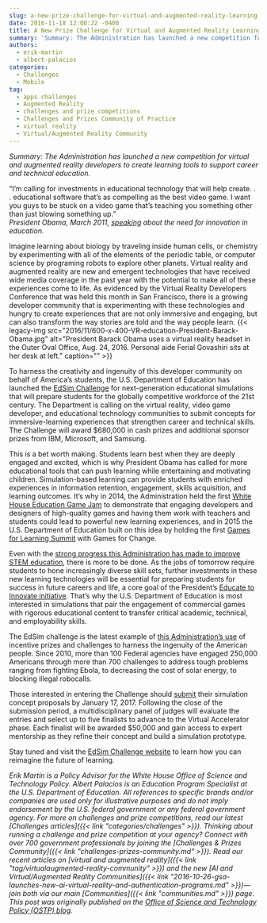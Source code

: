 ```yaml
---
slug: a-new-prize-challenge-for-virtual-and-augmented-reality-learning-tools
date: 2016-11-18 12:00:22 -0400
title: A New Prize Challenge for Virtual and Augmented Reality Learning Tools
summary: 'Summary: The Administration has launched a new competition for virtual and augmented reality developers to create learning tools to support career and technical education. &ldquo;I’m calling for investments in educational technology that will help create. . . educational software that’s as compelling as the best video game. I want you guys to be stuck on'
authors:
  - erik-martin
  - albert-palacios
categories:
  - Challenges
  - Mobile
tag:
  - apps challenges
  - Augmented Reality
  - challenges and prize competitions
  - Challenges and Prizes Community of Practice
  - virtual reality
  - Virtual/Augmented Reality Community
---
```


_Summary: The Administration has launched a new competition for virtual and augmented reality developers to create learning tools to support career and technical education._

<div class="testimonial small">
  “I’m calling for investments in educational technology that will help create. . . educational software that’s as compelling as the best video game. I want you guys to be stuck on a video game that’s teaching you something other than just blowing something up.”<br /> <em><span class="test-author">President Obama, March 2011, <a href="https://www.whitehouse.gov/blog/2011/03/08/president-obama-talks-education-boston-moral-and-economic-imperative-give-every-chil" target="_blank"><u>speaking</u></a> about the need for innovation in education.</span></em>
</div>

Imagine learning about biology by traveling inside human cells, or chemistry by experimenting with all of the elements of the periodic table, or computer science by programing robots to explore other planets. Virtual reality and augmented reality are new and emergent technologies that have received wide media coverage in the past year with the potential to make all of these experiences come to life. As evidenced by the Virtual Reality Developers Conference that was held this month in San Francisco, there is a growing developer community that is experimenting with these technologies and hungry to create experiences that are not only immersive and engaging, but can also transform the way stories are told and the way people learn. {{< legacy-img src="2016/11/600-x-400-VR-education-President-Barack-Obama.jpg" alt="President Barack Obama uses a virtual reality headset in the Outer Oval Office, Aug. 24, 2016. Personal aide Ferial Govashiri sits at her desk at left." caption="" >}} 

To harness the creativity and ingenuity of this developer community on behalf of America’s students, the U.S. Department of Education has launched the <a href="http://edsimchallenge.com/" target="_blank">EdSim Challenge</a> for next-generation educational simulations that will prepare students for the globally competitive workforce of the 21st century. The Department is calling on the virtual reality, video game developer, and educational technology communities to submit concepts for immersive-learning experiences that strengthen career and technical skills. The Challenge will award $680,000 in cash prizes and additional sponsor prizes from IBM, Microsoft, and Samsung.

This is a bet worth making. Students learn best when they are deeply engaged and excited, which is why President Obama has called for more educational tools that can push learning while entertaining and motivating children. Simulation-based learning can provide students with enriched experiences in information retention, engagement, skills acquisition, and learning outcomes. It’s why in 2014, the Administration held the first <a href="https://www.whitehouse.gov/blog/2014/10/06/white-house-education-game-jam" target="_blank">White House Education Game Jam</a> to demonstrate that engaging developers and designers of high-quality games and having them work with teachers and students could lead to powerful new learning experiences, and in 2015 the U.S. Department of Education built on this idea by holding the first <a href="http://tech.ed.gov/games/" target="_blank">Games for Learning Summit</a> with Games for Change.

Even with the <a href="https://www.whitehouse.gov/the-press-office/2016/06/21/impact-report-100-examples-president-obamas-leadership-science" target="_blank">strong progress this Administration has made to improve STEM education</a>, there is more to be done. As the jobs of tomorrow require students to hone increasingly diverse skill sets, further investments in these new learning technologies will be essential for preparing students for success in future careers and life, a core goal of the President’s <a href="https://www.whitehouse.gov/issues/education/k-12/educate-innovate" target="_blank">Educate to Innovate initiative</a>. That’s why the U.S. Department of Education is most interested in simulations that pair the engagement of commercial games with rigorous educational content to transfer critical academic, technical, and employability skills.

The EdSim challenge is the latest example of <a href="https://www.whitehouse.gov/blog/2016/08/10/public-sector-prizes-and-challenges-continue-grow-use-and-sophistication" target="_blank">this Administration’s use</a> of incentive prizes and challenges to harness the ingenuity of the American people. Since 2010, more than 100 Federal agencies have engaged 250,000 Americans through more than 700 challenges to address tough problems ranging from fighting Ebola, to decreasing the cost of solar energy, to blocking illegal robocalls.

Those interested in entering the Challenge should <a href="http://edsimchallenge.com/" target="_blank">submit</a> their simulation concept proposals by January 17, 2017. Following the close of the submission period, a multidisciplinary panel of judges will evaluate the entries and select up to five finalists to advance to the Virtual Accelerator phase. Each finalist will be awarded $50,000 and gain access to expert mentorship as they refine their concept and build a simulation prototype.

Stay tuned and visit the <a href="http://edsimchallenge.com/" target="_blank">EdSim Challenge website</a> to learn how you can reimagine the future of learning.

 _Erik Martin is a Policy Advisor for the White House Office of Science and Technology Policy._ _Albert Palacios is an Education Program Specialist at the U.S. Department of Education._
_All references to specific brands and/or companies are used only for illustrative purposes and do not imply endorsement by the U.S. federal government or any federal government agency._ _For more on challenges and prize competitions, read our latest [Challenges articles]({{< link "categories/challenges" >}}). Thinking about running a challenge and prize competition at your agency? Connect with over 700 government professionals by joining the [Challenges & Prizes Community]({{< link "challenges-prizes-community.md" >}})._ _Read our recent articles on [virtual and augmented reality]({{< link "tag/virtualaugmented-reality-community" >}}) and the new [AI and Virtual/Augmented Reality Communities]({{< link "2016-10-26-gsa-launches-new-ai-virtual-reality-and-authentication-programs.md" >}})—join both via our main [Communities]({{< link "communities.md" >}}) page._ _This post was originally published on the [Office of Science and Technology Policy (OSTP) blog](https://www.whitehouse.gov/administration/eop/ostp/blog)._